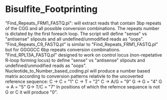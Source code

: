 # Bisulfite_Footprinting
"Find_Repeats_FRM1_FASTQ.pl": will extract reads that contain 3bp repeats of the CGG and all possible conversion combinations. 
The repeats number is dictated by the first foreach loop.
The script will define "sense" vs "antisense" slipouts and all undefined/unmodified reads as "oops".
"Find_Repeats_C9_FASTQ.pl" is similar to "Find_Repeats_FRM1_FASTQ.pl" but for GGGGCC 6bp repeats conversion combinations.
"Find_RPL13A_FASTQ.pl" designed to work on control locus (non-repetative R-loop forming locus) to define "sense" vs "antisense" slipouts and undefined/unmodified reads as "oops".
Nucleotide_to_Number_based_coding.pl will produce a number based matrix according to conversion patterns relativle to the uncoverted reference sequence: 
C -> C = "1"
C -> T = "2"
C -> A/G = "9"
G -> G = "4"
G -> A = "5"
G-> T/C = "7"
In positions of which the refernce sequence is not G or C it will produce "0".
